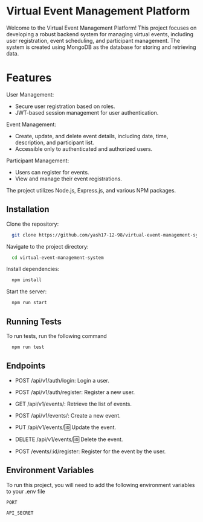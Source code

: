 # Virtual Event Management Platform

Welcome to the Virtual Event Management Platform! This project focuses on developing a robust backend system for managing virtual events, including user registration, event scheduling, and participant management. The system is created using MongoDB as the database for storing and retrieving data.

# Features

User Management:

- Secure user registration based on roles.
- JWT-based session management for user authentication.

Event Management:

- Create, update, and delete event details, including date, time, description, and participant list.
- Accessible only to authenticated and authorized users.

Participant Management:

- Users can register for events.
- View and manage their event registrations.

The project utilizes Node.js, Express.js, and various NPM packages.

## Installation

Clone the repository:

```bash
  git clone https://github.com/yash17-12-98/virtual-event-management-system.git
```

Navigate to the project directory:

```bash
  cd virtual-event-management-system
```

Install dependencies:

```bash
  npm install
```

Start the server:

```bash
  npm run start
```

## Running Tests

To run tests, run the following command

```bash
  npm run test
```

## Endpoints

- POST /api/v1/auth/login: Login a user.

- POST /api/v1/auth/register: Register a new user.

- GET /api/v1/events/: Retrieve the list of events.

- POST /api/v1/events/: Create a new event.

- PUT /api/v1/events/:id: Update the event.

- DELETE /api/v1/events/:id: Delete the event.

- POST /events/:id/register: Register for the event by the user.

## Environment Variables

To run this project, you will need to add the following environment variables to your .env file

`PORT`

`API_SECRET`
